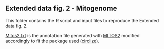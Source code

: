 ## Extended data fig. 2 - Mitogenome

This folder contains the R script and input files to reproduce the Extended data fig. 2. </br>

[Mitos2.txt](https://github.com/SwallowGenomics/BarnSwallow/blob/main/Plots%20and%20figures/Extended%20Data%20Fig.2/Mitos2.txt) is the annotation file generated with [MITOS2](http://mitos2.bioinf.uni-leipzig.de/index.py) modified accordingly to fit the package used ([circlize](https://github.com/jokergoo/circlize)).
